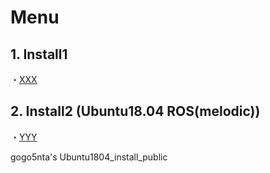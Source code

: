 # Menu
## 1. Install1
・[XXX](https://)

## 2. Install2  (Ubuntu18.04 ROS(melodic))
・[YYY](https://)

gogo5nta's Ubuntu1804_install_public
